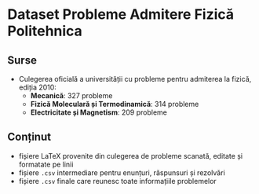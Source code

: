 # Dataset Probleme Admitere Fizică Politehnica

## Surse

- Culegerea oficială a universității cu probleme pentru admiterea la fizică, ediția 2010:
    - **Mecanică**: 327 probleme
    - **Fizică Moleculară și Termodinamică**: 314 probleme
    - **Electricitate și Magnetism**: 209 probleme

## Conținut

- fișiere LaTeX provenite din culegerea de probleme scanată, editate și formatate pe linii
- fișiere `.csv` intermediare pentru enunțuri, răspunsuri și rezolvări
- fișiere `.csv` finale care reunesc toate informațiile problemelor
